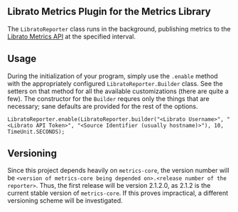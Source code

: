## Librato Metrics Plugin for the Metrics Library

The `LibratoReporter` class runs in the background, publishing metrics to the <a href="http://metrics.librato.com">Librato Metrics API</a> at the specified interval.

## Usage

During the initialization of your program, simply use the `.enable` method with the appropriately configured `LibratoReporter.Builder` class. See the setters on that method for all the available customizations (there are quite a few). The constructor for the `Builder` requres only the things that are necessary; sane defaults are provided for the rest of the options.

    LibratoReporter.enable(LibratoReporter.builder("<Librato Username>", "<Librato API Token>", "<Source Identifier (usually hostname)>"), 10, TimeUnit.SECONDS);

## Versioning

Since this project depends heavily on `metrics-core`, the version number will be `<version of metrics-core being depended on>.<release number of the reporter>`. Thus, the first release will be version 2.1.2.0, as 2.1.2 is the current stable version of `metrics-core`. If this proves impractical, a different versioning scheme will be investigated.
